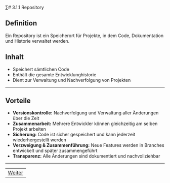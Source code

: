 ∑# 3.1.1 Repository

## Definition

Ein Repository ist ein Speicherort für Projekte, in dem Code, Dokumentation und Historie verwaltet werden.

## Inhalt

- Speichert sämtlichen Code
- Enthält die gesamte Entwicklunghistorie
- Dient zur Verwaltung und Nachverfolgung von Projekten

---

## Vorteile

- **Versionskontrolle:** Nachverfolgung und Verwaltung aller Änderungen über die Zeit  
- **Zusammenarbeit:** Mehrere Entwickler können gleichzeitig am selben Projekt arbeiten  
- **Sicherung:** Code ist sicher gespeichert und kann jederzeit wiederhergestellt werden  
- **Verzweigung & Zusammenführung:** Neue Features werden in Branches entwickelt und später zusammengeführt  
- **Transparenz:** Alle Änderungen sind dokumentiert und nachvollziehbar

---

| |
| --- |
| [Weiter](../2/README.md) |
